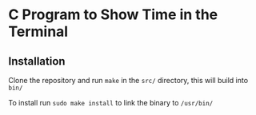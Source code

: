 # C Program to Show Time in the Terminal

## Installation
Clone the repository and run `make` in the `src/` directory, this will build into `bin/`

To install run `sudo make install` to link the binary to `/usr/bin/`
